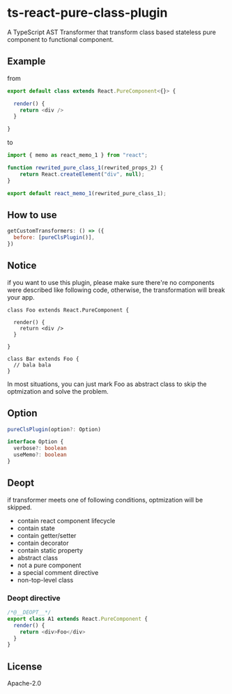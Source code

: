 # ts-react-pure-class-plugin

A TypeScript AST Transformer that transform class based stateless pure component to functional component.

## Example

from
```typescript
export default class extends React.PureComponent<{}> {

  render() {
    return <div />
  }

}
```

to
```javascript
import { memo as react_memo_1 } from "react";

function rewrited_pure_class_1(rewrited_props_2) {
    return React.createElement("div", null);
}

export default react_memo_1(rewrited_pure_class_1);
```

## How to use
```javascript
getCustomTransformers: () => ({
  before: [pureClsPlugin()],
})
```

## Notice
if you want to use this plugin, please make sure there're no components were described like following code, otherwise, the transformation will break your app.
```
class Foo extends React.PureComponent {

  render() {
    return <div />
  }

}

class Bar extends Foo {
  // bala bala
}
```
 In most situations, you can just mark Foo as abstract class to skip the optmization and solve the problem.


## Option
```typescript
pureClsPlugin(option?: Option)

interface Option {
  verbose?: boolean
  useMemo?: boolean
}
```

## Deopt
if transformer meets one of following conditions, optmization will be skipped.

- contain react component lifecycle
- contain state
- contain getter/setter
- contain decorator
- contain static property
- abstract class
- not a pure component
- a special comment directive
- non-top-level class

### Deopt directive
```typescript
/*@__DEOPT__*/
export class A1 extends React.PureComponent {
  render() {
    return <div>Foo</div>
  }
}
```

## License

Apache-2.0
